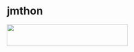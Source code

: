 # jmthon

<p align="left"><a href="https://heroku.com/deploy?template=https://github.com/Yazon2040-AR/roz"> <img src="https://img.shields.io/badge/Deploy%20To%20Heroku-purple?style=for-the-badge&logo=heroku" width="320" height="58.45"/></a></p>
